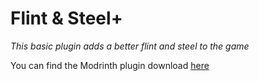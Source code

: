 # Flint & Steel+
*This basic plugin adds a better flint and steel to the game*

You can find the Modrinth plugin download [here](https://modrinth.com/plugin/flint-and-steel+)
<br>
